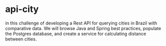 # api-city
in this challenge of developing a Rest API for querying cities in Brazil with comparative data. We will browse Java and Spring best practices, populate the Postgres database, and create a service for calculating distance between cities.
